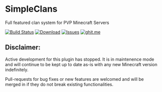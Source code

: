 SimpleClans
==========

Full featured clan system for PVP Minecraft Servers

[![Build Status](https://travis-ci.org/marcelo-mason/SimpleClans.svg)](https://travis-ci.org/marcelo-mason/SimpleClans)
[![Download](https://img.shields.io/badge/snapshot-download-blue.svg)](http://repo.sacredlabyrinth.net:8080/job/SimpleClans/)
[![Issues](https://img.shields.io/github/issues/marcelo-mason/SimpleClans.svg)](https://github.com/marcelo-mason/SimpleClans/issues)
[![ghit.me](https://ghit.me/badge.svg?repo=marcelo-mason/SimpleClans)](https://ghit.me/repo/marcelo-mason/SimpleClans)

## Disclaimer:

Active development for this plugin has stopped.  It is in maintenence mode and will continue to be kept up to date as-is with any new Minecraft version indefinitely.

Pull-requests for bug fixes or new features are welcomed and will be merged in if they do not break existing functionalities.
